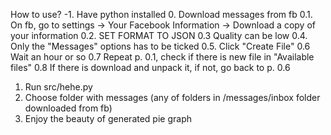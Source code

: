 How to use?
  -1. Have python installed
  0. Download messages from fb
   0.1. On fb, go to settings -> Your Facebook Information -> Download a copy of your information
   0.2. SET FORMAT TO JSON
   0.3 Quality can be low
   0.4. Only the  "Messages" options has to be ticked
   0.5. Click "Create File"
   0.6 Wait an hour or so
   0.7 Repeat p. 0.1, check if there is new file in "Available files"
   0.8 If there is download and unpack it, if not, go back to p. 0.6
  1. Run src/hehe.py
  2. Choose folder with messages (any of folders in /messages/inbox folder downloaded from fb)
  3. Enjoy the beauty of generated pie graph
